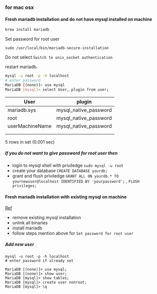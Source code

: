 ### for mac osx

#### Fresh mariadb installation and do not have mysql installed on machine

```bash
brew install mariadb
```

 Set password for root user

```
sudo /usr/local/bin/mariadb-secure-installation
```
Do not select `Switch to unix_socket authentication`


restart mariadb.

```bash
mysql -u root -p -h localhost
# enter password
MariaDB [(none)]> use mysql
MariaDB [mysql]> select User, plugin from user;
```

| User        | plugin                |
 -------------|---------------------- |
| mariadb.sys | mysql_native_password |
| root        | mysql_native_password |
| userMachineName     | mysql_native_password |
|             |                       |
|             |                       |

5 rows in set (0.001 sec)

##### If you do not want to give password for root user then
- login to mysql shell with priviledge `sudo mysql -u root`
- create your database `CREATE DATABASE yourdb;`
- grant and flush priviledge `GRANT ALL ON yourdb.* TO yournewuser@localhost IDENTIFIED BY 'yourpassword';` , `FLUSH privileges;`

#### Fresh mariadb installation with existing mysql on machine

[Ref](https://stackoverflow.com/a/54368020/2987755) 

- remove existing mysql installation
- unlink all binaries
- install mariadb
- follow steps mention above for `Set password for root user`

##### Add new user

```
mysql -u root -p -h localhost
# enter password if already set
```

```
MariaDB [(none)]> use mysql;
MariaDB [(none)]> show user;
MariaDB [mysql]> show tables;
MariaDB [mysql]> create user nonroot;
MariaDB [mysql]> \q
```

